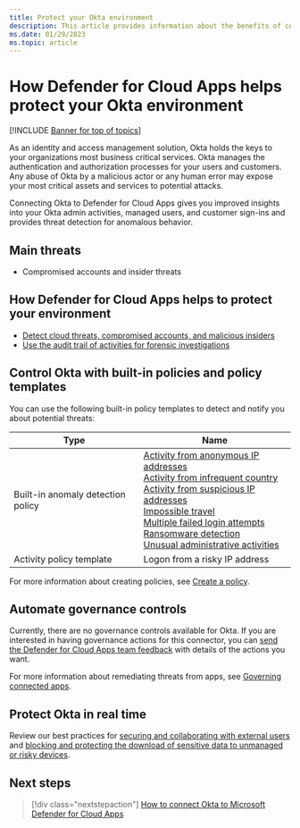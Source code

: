 ```yaml
---
title: Protect your Okta environment
description: This article provides information about the benefits of connecting your Okta app to Defender for Cloud Apps using the API connector for visibility and control over use.
ms.date: 01/29/2023
ms.topic: article
---
```

# How Defender for Cloud Apps helps protect your Okta environment

[!INCLUDE [Banner for top of topics](includes/banner.md)]

As an identity and access management solution, Okta holds the keys to your organizations most business critical services. Okta manages the authentication and authorization processes for your users and customers. Any abuse of Okta by a malicious actor or any human error may expose your most critical assets and services to potential attacks.

Connecting Okta to Defender for Cloud Apps gives you improved insights into your Okta admin activities, managed users, and customer sign-ins and provides threat detection for anomalous behavior.

## Main threats

- Compromised accounts and insider threats

## How Defender for Cloud Apps helps to protect your environment

- [Detect cloud threats, compromised accounts, and malicious insiders](best-practices.md#detect-cloud-threats-compromised-accounts-malicious-insiders-and-ransomware)
- [Use the audit trail of activities for forensic investigations](best-practices.md#use-the-audit-trail-of-activities-for-forensic-investigations)

## Control Okta with built-in policies and policy templates

You can use the following built-in policy templates to detect and notify you about potential threats:

| Type | Name |
| ---- | ---- |
| Built-in anomaly detection policy | [Activity from anonymous IP addresses](anomaly-detection-policy.md#activity-from-anonymous-ip-addresses)<br />[Activity from infrequent country](anomaly-detection-policy.md#activity-from-infrequent-country)<br />[Activity from suspicious IP addresses](anomaly-detection-policy.md#activity-from-suspicious-ip-addresses)<br />[Impossible travel](anomaly-detection-policy.md#impossible-travel)<br />[Multiple failed login attempts](anomaly-detection-policy.md#multiple-failed-login-attempts)<br />[Ransomware detection](anomaly-detection-policy.md#ransomware-activity)<br />[Unusual administrative activities](anomaly-detection-policy.md#unusual-activities-by-user) |
| Activity policy template | Logon from a risky IP address |

For more information about creating policies, see [Create a policy](control-cloud-apps-with-policies.md#create-a-policy).

## Automate governance controls

Currently, there are no governance controls available for Okta. If you are interested in having governance actions for this connector, you can [send the Defender for Cloud Apps team feedback](support-and-ts.md#feedback) with details of the actions you want.

For more information about remediating threats from apps, see [Governing connected apps](governance-actions.md).

## Protect Okta in real time

Review our best practices for [securing and collaborating with external users](best-practices.md#secure-collaboration-with-external-users-by-enforcing-real-time-session-controls) and [blocking and protecting the download of sensitive data to unmanaged or risky devices](best-practices.md#block-and-protect-download-of-sensitive-data-to-unmanaged-or-risky-devices).

## Next steps

> [!div class="nextstepaction"]
> [How to connect Okta to Microsoft Defender for Cloud Apps](./connect-okta.md)
